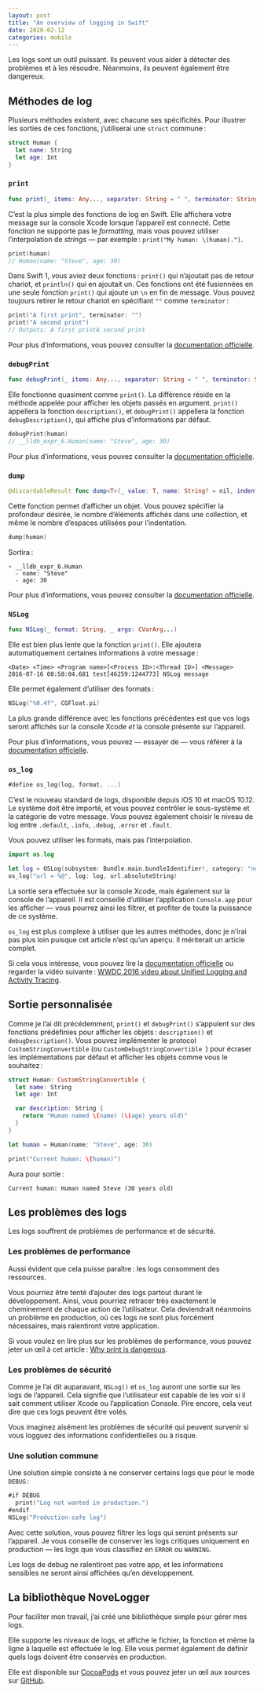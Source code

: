 ```yaml
---
layout: post
title: "An overview of logging in Swift"
date: 2020-02-12
categories: mobile
---
```


Les logs sont un outil puissant. Ils peuvent vous aider à détecter des problèmes et à les résoudre. Néanmoins, ils peuvent également être dangereux.


## Méthodes de log

Plusieurs méthodes existent, avec chacune ses spécificités.
Pour illustrer les sorties de ces fonctions, j’utiliserai une `struct` commune :
``` swift
struct Human {
  let name: String
  let age: Int
}
```


### `print`

``` swift
func print(_ items: Any..., separator: String = " ", terminator: String = "\n")
```
C’est la plus simple des fonctions de log en Swift. Elle affichera votre message sur la console Xcode lorsque l’appareil est connecté.
Cette fonction ne supporte pas le _formatting_, mais vous pouvez utiliser l’interpolation de _strings_ — par exemple : `print("My human: \(human).")`.

``` swift
print(human)
// Human(name: "Steve", age: 30)
```

Dans Swift 1, vous aviez deux fonctions : `print()` qui n’ajoutait pas de retour chariot, et `println()` qui en ajoutait un.
Ces fonctions ont été fusionnées en une seule fonction `print()` qui ajoute un `\n` en fin de message. Vous pouvez toujours retirer le retour chariot en spécifiant `""` comme `terminator` :
``` swift
print("A first print", terminator: "")
print("A second print")
// Outputs: A first printA second print
```

Pour plus d’informations, vous pouvez consulter la [documentation officielle](https://developer.apple.com/documentation/swift/1541053-print).

### `debugPrint`
``` swift
func debugPrint(_ items: Any..., separator: String = " ", terminator: String = "\n")
```
Elle fonctionne quasiment comme `print()`. La différence réside en la méthode appelée pour afficher les objets passés en argument. `print()` appellera la fonction `description()`, et `debugPrint()` appellera la fonction `debugDescription()`, qui affiche plus d’informations par défaut.

``` swift
debugPrint(human)
// __lldb_expr_6.Human(name: "Steve", age: 30)
```

Pour plus d’informations, vous pouvez consulter la [documentation officielle](https://developer.apple.com/documentation/swift/1541053-print).

### `dump`
``` swift
@discardableResult func dump<T>(_ value: T, name: String? = nil, indent: Int = 0, maxDepth: Int = .max, maxItems: Int = .max) -> T
```
Cette fonction permet d’afficher un objet. Vous pouvez spécifier la profondeur désirée, le nombre d’éléments affichés dans une collection, et même le nombre d’espaces utilisées pour l’indentation.

``` swift
dump(human)
```
Sortira :
```
▿ __lldb_expr_6.Human
  - name: "Steve"
  - age: 30
```

Pour plus d’informations, vous pouvez consulter la [documentation officielle](https://developer.apple.com/documentation/swift/1541053-print).

### `NSLog`
``` swift
func NSLog(_ format: String, _ args: CVarArg...)
```
Elle est bien plus lente que la fonction `print()`.
Elle ajoutera automatiquement certaines informations à votre message : 
```
<Date> <Time> <Program name>[<Process ID>:<Thread ID>] <Message>
2016-07-16 08:58:04.681 test[46259:1244773] NSLog message
```
Elle permet également d’utiliser des formats :
``` swift
NSLog("%0.4f", CGFloat.pi)
```

La plus grande différence avec les fonctions précédentes est que vos logs seront affichés sur la console Xcode _et_ la console présente sur l’appareil.

Pour plus d’informations, vous pouvez — essayer de — vous référer à la [documentation officielle](https://developer.apple.com/documentation/foundation/1409759-nslog).

### `os_log`

``` swift
#define os_log(log, format, ...)
```

C’est le nouveau standard de logs, disponible depuis iOS 10 et macOS 10.12.
Le système doit être importé, et vous pouvez contrôler le sous-système et la catégorie de votre message. Vous pouvez également choisir le niveau de log entre `.default`, `.info`, `.debug`, `.error` et `.fault`.

Vous pouvez utiliser les formats, mais pas l’interpolation.

``` swift
import os.log

let log = OSLog(subsystem: Bundle.main.bundleIdentifier!, category: "network")
os_log("url = %@", log: log, url.absoluteString)
```

La sortie sera effectuée sur la console Xcode, mais également sur la console de l’appareil. Il est conseillé d’utiliser l’application `Console.app` pour les afficher — vous pourrez ainsi les filtrer, et profiter de toute la puissance de ce système.

`os_log` est plus complexe à utiliser que les autres méthodes, donc je n’irai pas plus loin puisque cet article n’est qu’un aperçu. Il mériterait un article complet.

Si cela vous intéresse, vous pouvez lire la [documentation officielle](https://developer.apple.com/documentation/os/os_log?language=occ) ou regarder la vidéo suivante : [WWDC 2016 video about Unified Logging and Activity Tracing](https://developer.apple.com/videos/play/wwdc2016/721/).


## Sortie personnalisée

Comme je l’ai dit précédemment, `print()` et `debugPrint()` s’appuient sur des fonctions prédéfinies pour afficher les objets : `description()` et `debugDescription()`.
Vous pouvez implémenter le protocol `CustomStringConvertible` (ou `CustomDebugStringConvertible `) pour écraser les implémentations par défaut et afficher les objets comme vous le souhaitez :

``` swift
struct Human: CustomStringConvertible {
  let name: String
  let age: Int

  var description: String {
    return "Human named \(name) (\(age) years old)"
  }
}

let human = Human(name: "Steve", age: 30)

print("Current human: \(human)")
```

Aura pour sortie :

```
Current human: Human named Steve (30 years old)
```


## Les problèmes des logs

Les logs souffrent de problèmes de performance et de sécurité.


### Les problèmes de performance

Aussi évident que cela puisse paraître : les logs consomment des ressources.

Vous pourriez être tenté d’ajouter des logs partout durant le développement. Ainsi, vous pourriez retracer très exactement le cheminement de chaque action de l’utilisateur.
Cela deviendrait néanmoins un problème en production, où ces logs ne sont plus forcément nécessaires, mais ralentiront votre application.

Si vous voulez en lire plus sur les problèmes de performance, vous pouvez jeter un œil à cet article : [Why print is dangerous](https://medium.com/ios-os-x-development/swift-log-devil-or-why-println-is-dangerous-46390453353d).


### Les problèmes de sécurité

Comme je l’ai dit auparavant, `NSLog()` et `os_log` auront une sortie sur les logs de l’appareil. Cela signifie que l’utilisateur est capable de les voir si il sait comment utiliser Xcode ou l’application Console. Pire encore, cela veut dire que ces logs peuvent être volés.

Vous imaginez aisément les problèmes de sécurité qui peuvent survenir si vous logguez des informations confidentielles ou à risque.


### Une solution commune

Une solution simple consiste à ne conserver certains logs que pour le mode `DEBUG` :

``` swift
#if DEBUG
  print("Log not wanted in production.")
#endif
NSLog("Production-safe log")
```

Avec cette solution, vous pouvez filtrer les logs qui seront présents sur l’appareil. Je vous conseille de conserver les logs critiques uniquement en production — les logs que vous classifiez en `ERROR` ou `WARNING`.

Les logs de debug ne ralentiront pas votre app, et les informations sensibles ne seront ainsi affichées qu’en développement.


## La bibliothèque NoveLogger

Pour faciliter mon travail, j’ai créé une bibliothèque simple pour gérer mes logs.

Elle supporte les niveaux de logs, et affiche le fichier, la fonction et même la ligne à laquelle est effectuée le log. Elle vous permet également de définir quels logs doivent être conservés en production.

Elle est disponible sur [CocoaPods](https://cocoapods.org/pods/NoveLogger) et vous pouvez jeter un œil aux sources sur [GitHub](https://github.com/sgigou/NoveLogger).